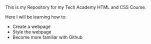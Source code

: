 This is my Repository for my Tech Academy HTML and CSS Course.

Here I will be learning how to:
- Create a webpage
- Style the webpage
- Become more familiar with Github
